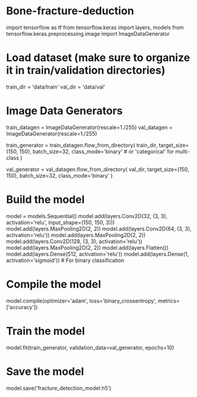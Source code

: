 # Bone-fracture-deduction
import tensorflow as tf
from tensorflow.keras import layers, models
from tensorflow.keras.preprocessing.image import ImageDataGenerator

# Load dataset (make sure to organize it in train/validation directories)
train_dir = 'data/train'
val_dir = 'data/val'

# Image Data Generators
train_datagen = ImageDataGenerator(rescale=1./255)
val_datagen = ImageDataGenerator(rescale=1./255)

train_generator = train_datagen.flow_from_directory(
    train_dir,
    target_size=(150, 150),
    batch_size=32,
    class_mode='binary'  # or 'categorical' for multi-class
)

val_generator = val_datagen.flow_from_directory(
    val_dir,
    target_size=(150, 150),
    batch_size=32,
    class_mode='binary'
)

# Build the model
model = models.Sequential()
model.add(layers.Conv2D(32, (3, 3), activation='relu', input_shape=(150, 150, 3)))
model.add(layers.MaxPooling2D(2, 2))
model.add(layers.Conv2D(64, (3, 3), activation='relu'))
model.add(layers.MaxPooling2D(2, 2))
model.add(layers.Conv2D(128, (3, 3), activation='relu'))
model.add(layers.MaxPooling2D(2, 2))
model.add(layers.Flatten())
model.add(layers.Dense(512, activation='relu'))
model.add(layers.Dense(1, activation='sigmoid'))  # For binary classification

# Compile the model
model.compile(optimizer='adam', loss='binary_crossentropy', metrics=['accuracy'])

# Train the model
model.fit(train_generator, validation_data=val_generator, epochs=10)

# Save the model
model.save('fracture_detection_model.h5')
